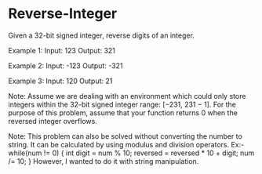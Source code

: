 # Reverse-Integer
Given a 32-bit signed integer, reverse digits of an integer.

Example 1:
Input: 123
Output: 321

Example 2:
Input: -123
Output: -321

Example 3:
Input: 120
Output: 21

Note:
Assume we are dealing with an environment which could only store integers within the 32-bit signed integer range: [−231,  231 − 1]. 
For the purpose of this problem, assume that your function returns 0 when the reversed integer overflows.

Note:
This problem can also be solved without converting the number to string. It can be calculated by using modulus and division operators.
Ex:-
while(num != 0) {
            int digit = num % 10;
            reversed = reversed * 10 + digit;
            num /= 10;
        }
However, I wanted to do it with string manipulation. 
